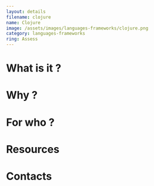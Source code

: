 ```yaml
---
layout: details
filename: clojure 
name: Clojure
image: /assets/images/languages-frameworks/clojure.png
category: languages-frameworks
ring: Assess
---
```


# What is it ?

# Why ?

# For who ?

# Resources

# Contacts
